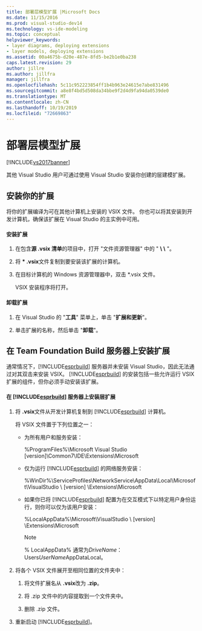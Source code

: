 ```yaml
---
title: 部署层模型扩展 |Microsoft Docs
ms.date: 11/15/2016
ms.prod: visual-studio-dev14
ms.technology: vs-ide-modeling
ms.topic: conceptual
helpviewer_keywords:
- layer diagrams, deploying extensions
- layer models, deploying extensions
ms.assetid: 00a4675b-d20e-487e-8fd5-be2b1e0ba238
caps.latest.revision: 29
author: jillre
ms.author: jillfra
manager: jillfra
ms.openlocfilehash: 5c11c952223854ff1b4b963e24615e7abe831496
ms.sourcegitcommit: a8e8f4bd5d508da34bbe9f2d4d9fa94da0539de0
ms.translationtype: MT
ms.contentlocale: zh-CN
ms.lasthandoff: 10/19/2019
ms.locfileid: "72669863"
---
```

# <a name="deploy-a-layer-model-extension"></a>部署层模型扩展
[!INCLUDE[vs2017banner](../includes/vs2017banner.md)]

其他 Visual Studio 用户可通过使用 Visual Studio 安装你创建的层建模扩展。

## <a name="installing-your-extension"></a>安装你的扩展
 将你的扩展编译为可在其他计算机上安装的 VSIX 文件。 你也可以将其安装到开发计算机，确保该扩展在 Visual Studio 的主实例中可用。

#### <a name="to-install-the-extension"></a>安装扩展

1. 在包含**源 .vsix 清单**的项目中，打开 "文件资源管理器" 中的 " **\\ \\** "。

2. 将 **\* .vsix**文件复制到要安装该扩展的计算机。

3. 在目标计算机的 Windows 资源管理器中，双击 *.vsix 文件。

    VSIX 安装程序将打开。

#### <a name="to-uninstall-the-extension"></a>卸载扩展

1. 在 Visual Studio 的 "**工具**" 菜单上，单击 "**扩展和更新**"。

2. 单击扩展的名称，然后单击 "**卸载**"。

## <a name="installing-an-extension-on-a-team-foundation-build-server"></a>在 Team Foundation Build 服务器上安装扩展
 通常情况下，[!INCLUDE[esprbuild](../includes/esprbuild-md.md)] 服务器并未安装 Visual Studio，因此无法通过对其双击来安装 VSIX。 [!INCLUDE[esprbuild](../includes/esprbuild-md.md)] 的安装包括一些允许运行 VSIX 扩展的组件，但你必须手动安装该扩展。

#### <a name="to-install-your-layer-extension-on-a-includeesprbuildincludesesprbuild-mdmd-server"></a>在 [!INCLUDE[esprbuild](../includes/esprbuild-md.md)] 服务器上安装层扩展

1. 将 **.vsix**文件从开发计算机复制到 [!INCLUDE[esprbuild](../includes/esprbuild-md.md)] 计算机。

     将 VSIX 文件置于下列位置之一：

    - 为所有用户和服务安装：

         %ProgramFiles%\Microsoft Visual Studio [version]\Common7\IDE\Extensions\Microsoft

    - 仅为运行 [!INCLUDE[esprbuild](../includes/esprbuild-md.md)] 的网络服务安装：

         %WinDir%\ServiceProfiles\NetworkService\AppData\Local\Microsoft\VisualStudio \\ [version] \Extensions\Microsoft

    - 如果你已将 [!INCLUDE[esprbuild](../includes/esprbuild-md.md)] 配置为在交互模式下以特定用户身份运行，则你可以仅为该用户安装：

         %LocalAppData%\Microsoft\VisualStudio \\ [version] \Extensions\Microsoft

        > [!NOTE]
        > % LocalAppData% 通常为*DriveName*： Users*UserName*AppDataLocal。

2. 将各个 VSIX 文件展开至相同位置的文件夹中：

    1. 将文件扩展名从 **.vsix**改为 **.zip**。

    2. 将 .zip 文件中的内容提取到一个文件夹中。

    3. 删除 .zip 文件。

3. 重新启动 [!INCLUDE[esprbuild](../includes/esprbuild-md.md)]。
